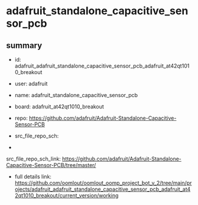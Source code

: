 # adafruit_standalone_capacitive_sensor_pcb
 
## summary 
* id: adafruit_adafruit_standalone_capacitive_sensor_pcb_adafruit_at42qt1010_breakout
* user: adafruit
* name: adafruit_standalone_capacitive_sensor_pcb
* board: adafruit_at42qt1010_breakout
* repo: https://github.com/adafruit/Adafruit-Standalone-Capacitive-Sensor-PCB



* src_file_repo_sch: 
*
 src_file_repo_sch_link: https://github.com/adafruit/Adafruit-Standalone-Capacitive-Sensor-PCB/tree/master/
* full details link: https://github.com/oomlout/oomlout_oomp_project_bot_v_2/tree/main/projects/adafruit_adafruit_standalone_capacitive_sensor_pcb_adafruit_at42qt1010_breakout/current_version/working  






